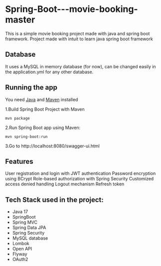 # Spring-Boot---movie-booking-master
This is a simple movie booking project made with java and spring boot framework.
Project made with intuit to learn java spring boot framework
## Database
It uses a MySQL in memory database (for now), can be changed easily in the application.yml for any other database.
## Running the app
You need [Java](https://www.oracle.com/java/technologies/javase/jdk11-archive-downloads.html) and [Maven](https://maven.apache.org/download.cgi) installed

1.Build Spring Boot Project with Maven

    mvn package

2.Run Spring Boot app using Maven:

   `mvn spring-boot:run` 
   
3.Go to http://localhost:8080/swagger-ui.html

## Features
User registration and login with JWT authentication
Password encryption using BCrypt
Role-based authorization with Spring Security
Customized access denied handling
Logout mechanism
Refresh token

## Tech Stack used in the project:
- Java 17
- SpringBoot
- Spring MVC
- Spring Data JPA
- Spring Security
- MySQL database
- Lombok
- Open API
- Flyway
- OAuth2
